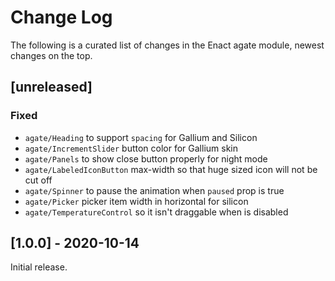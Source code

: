 # Change Log

The following is a curated list of changes in the Enact agate module, newest changes on the top.

## [unreleased]
 
### Fixed
- `agate/Heading` to support `spacing` for Gallium and Silicon
- `agate/IncrementSlider` button color for Gallium skin
- `agate/Panels` to show close button properly for night mode
- `agate/LabeledIconButton` max-width so that huge sized icon will not be cut off
- `agate/Spinner` to pause the animation when `paused` prop is true
- `agate/Picker` picker item width in horizontal for silicon
- `agate/TemperatureControl` so it isn't draggable when is disabled

## [1.0.0] - 2020-10-14

Initial release.
